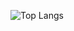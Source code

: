 ![Top Langs](https://github-readme-stats.vercel.app/api/top-langs/?username=superkitty1549&langs_count=10)
